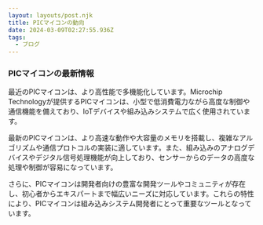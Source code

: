 ```yaml
---
layout: layouts/post.njk
title: PICマイコンの動向
date: 2024-03-09T02:27:55.936Z
tags:
  - ブログ
---
```

### PICマイコンの最新情報


最近のPICマイコンは、より高性能で多機能化しています。Microchip Technologyが提供するPICマイコンは、小型で低消費電力ながら高度な制御や通信機能を備えており、IoTデバイスや組み込みシステムで広く使用されています。

最新のPICマイコンは、より高速な動作や大容量のメモリを搭載し、複雑なアルゴリズムや通信プロトコルの実装に適しています。また、組み込みのアナログデバイスやデジタル信号処理機能が向上しており、センサーからのデータの高度な処理や制御が容易になっています。

さらに、PICマイコンは開発者向けの豊富な開発ツールやコミュニティが存在し、初心者からエキスパートまで幅広いニーズに対応しています。これらの特性により、PICマイコンは組み込みシステム開発者にとって重要なツールとなっています。
